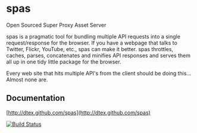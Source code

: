 # spas

Open Sourced Super Proxy Asset Server

spas is a pragmatic tool for bundling multiple API requests into a single request/response for the browser. If you have a webpage that talks to Twitter, Flickr, YouTube, etc., spas can make it better. spas throttles, caches, parses, concatenates and minifies API responses and serves them all up in one tidy little package for the browser.

Every web site that hits multiple API's from the client should be doing this... Almost none are. 

## Documentation
[http://dtex.github.com/spas](http://dtex.github.com/spas)

[![Build Status](https://travis-ci.org/dtex/spas.png)](https://travis-ci.org/dtex/spas)
